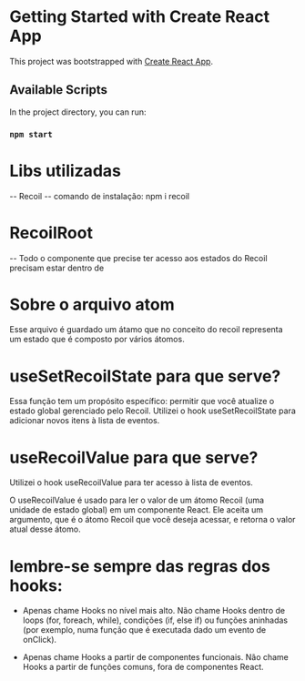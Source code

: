 # Getting Started with Create React App

This project was bootstrapped with [Create React App](https://github.com/facebook/create-react-app).

## Available Scripts

In the project directory, you can run:

### `npm start`

# Libs utilizadas

-- Recoil -- comando de instalação:  npm i recoil


# RecoilRoot

-- Todo o componente que precise ter acesso aos estados do Recoil precisam estar dentro de <RecoilRoote>

# Sobre o arquivo atom

Esse arquivo é guardado um átamo que no conceito do recoil representa um estado que é composto por vários átomos.

# useSetRecoilState  para que serve?

Essa função tem um propósito específico: permitir que você atualize o estado global gerenciado pelo Recoil.
Utilizei o hook useSetRecoilState para adicionar novos itens à lista de eventos.

# useRecoilValue para que serve?

Utilizei o hook useRecoilValue para ter acesso à lista de eventos.

O useRecoilValue é usado para ler o valor de um átomo Recoil (uma unidade de estado global) em um componente React. Ele aceita um argumento, que é o átomo Recoil que você deseja acessar, e retorna o valor atual desse átomo.

# lembre-se sempre das regras dos hooks:

- Apenas chame Hooks no nível mais alto. Não chame Hooks dentro de loops (for, foreach, while), condições (if, else if) ou funções aninhadas (por exemplo, numa função que é executada dado um evento de onClick).


- Apenas chame Hooks a partir de componentes funcionais. Não chame Hooks a partir de funções comuns, fora de componentes React.
